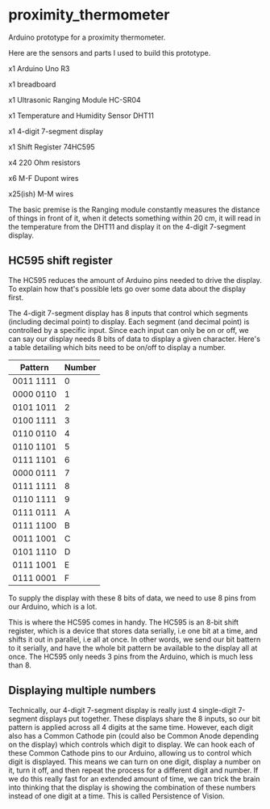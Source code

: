 # proximity_thermometer
Arduino prototype for a proximity thermometer.

Here are the sensors and parts I used to build this prototype.

x1 Arduino Uno R3

x1 breadboard

x1 Ultrasonic Ranging Module HC-SR04

x1 Temperature and Humidity Sensor DHT11

x1 4-digit 7-segment display

x1 Shift Register 74HC595

x4 220 Ohm resistors

x6 M-F Dupont wires

x25(ish) M-M wires


The basic premise is the Ranging module constantly measures the distance of things in front of it, when it detects something within 20 cm, it will read in the temperature from the DHT11 and display it on the 4-digit 7-segment display.

## HC595 shift register
The HC595 reduces the amount of Arduino pins needed to drive the display. To explain how that's possible lets go over some data about the display first.

The 4-digit 7-segment display has 8 inputs that control which segments (including decimal point) to display. Each segment (and decimal point) is controlled by a specific input. Since each input can only be on or off, we can say our display needs 8 bits of data to display a given character.  Here's a table detailing which bits need to be on/off to display a number.

|    Pattern    |     Number   |
| ------------- | -------------|
|   0011 1111   |       0      |
|   0000 0110   |       1      |
|   0101 1011   |       2      |
|   0100 1111   |       3      |
|   0110 0110   |       4      |
|   0110 1101   |       5      |
|   0111 1101   |       6      |
|   0000 0111   |       7      |
|   0111 1111   |       8      |
|   0110 1111   |       9      |
|   0111 0111   |       A      |
|   0111 1100   |       B      |
|   0011 1001   |       C      |
|   0101 1110   |       D      |
|   0111 1001   |       E      |
|   0111 0001   |       F      |

To supply the display with these 8 bits of data, we need to use 8 pins from our Arduino, which is a lot.

This is where the HC595 comes in handy. The HC595 is an 8-bit shift register, which is a device that stores data serially, i.e one bit at a time, and shifts it out in parallel, i.e all at once. In other words, we send our bit battern to it serially, and have the whole bit pattern be available to the display all at once. The HC595 only needs 3 pins from the Arduino, which is much less than 8.

## Displaying multiple numbers

Technically, our 4-digit 7-segment display is really just 4 single-digit 7-segment displays put together. These displays share the 8 inputs, so our bit pattern is applied across all 4 digits at the same time.  However, each digit also has a Common Cathode pin (could also be Common Anode depending on the display) which controls which digit to display. We can hook each of these Common Cathode pins to our Arduino, allowing us to control which digit is displayed. This means we can turn on one digit, display a number on it, turn it off, and then repeat the process for a different digit and number. If we do this really fast for an extended amount of time, we can trick the brain into thinking that the display is showing the combination of these numbers instead of one digit at a time. This is called Persistence of Vision.
